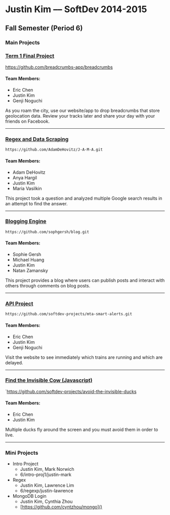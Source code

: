 # Justin Kim –– SoftDev 2014-2015

## Fall Semester (Period 6)

### Main Projects

### [Term 1 Final Project](https://github.com/breadcrumbs-app/breadcrumbs)
  https://github.com/breadcrumbs-app/breadcrumbs
#### Team Members:
* Eric Chen
* Justin Kim
* Genji Noguchi

As you roam the city, use our website/app to drop breadcrumbs that store geolocation data. Review your tracks later and share your day with your friends on Facebook.

---

### [Regex and Data Scraping](https://github.com/AdamDeHovitz/J-A-M-A)
`https://github.com/AdamDeHovitz/J-A-M-A.git`
#### Team Members:
* Adam DeHovitz
* Anya Hargil
* Justin Kim
* Maria Vasilkin

This project took a question and analyzed multiple Google search results in an attempt to find the answer.

---

### [Blogging Engine](https://github.com/sophgersh/blog)
`https://github.com/sophgersh/blog.git`
#### Team Members:
* Sophie Gersh
* Michael Huang
* Justin Kim
* Natan Zamansky

This project provides a blog where users can publish posts and interact with others through comments on blog posts.

---

### [API Project](https://github.com/softdev-projects/mta-smart-alerts)
`https://github.com/softdev-projects/mta-smart-alerts.git`
#### Team Members:
* Eric Chen
* Justin Kim
* Genji Noguchi

Visit the website to see immediately which trains are running and which are delayed.

---

### [Find the Invisible Cow (Javascript)](https://github.com/softdev-projects/avoid-the-invisible-ducks)
`https://github.com/softdev-projects/avoid-the-invisible-ducks
#### Team Members:
* Eric Chen
* Justin Kim

Multiple ducks fly around the screen and you must avoid them in order to live.

---

### Mini Projects

* Intro Project
  * Justin Kim, Mark Norwich
  * 6/intro-proj1/justin-mark
* Regex
  * Justin Kim, Lawrence Lim
  * 6/regexp/justin-lawrence
* MongoDB Login
  * Justin Kim, Cynthia Zhou
  * [https://github.com/cyntzhou/mongo]()
